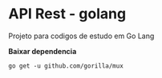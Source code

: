 # API Rest - golang
Projeto para codigos de estudo em Go Lang 

**Baixar dependencia**

`go get -u github.com/gorilla/mux`
